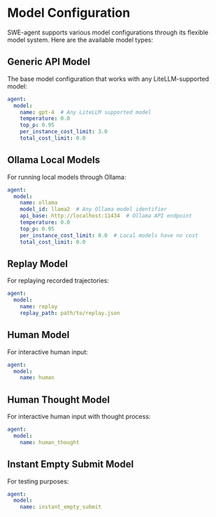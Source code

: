 # Model Configuration

SWE-agent supports various model configurations through its flexible model system. Here are the available model types:

## Generic API Model
The base model configuration that works with any LiteLLM-supported model:

```yaml
agent:
  model:
    name: gpt-4  # Any LiteLLM supported model
    temperature: 0.0
    top_p: 0.95
    per_instance_cost_limit: 3.0
    total_cost_limit: 0.0
```

## Ollama Local Models
For running local models through Ollama:

```yaml
agent:
  model:
    name: ollama
    model_id: llama2  # Any Ollama model identifier
    api_base: http://localhost:11434  # Ollama API endpoint
    temperature: 0.0
    top_p: 0.95
    per_instance_cost_limit: 0.0  # Local models have no cost
    total_cost_limit: 0.0
```

## Replay Model
For replaying recorded trajectories:

```yaml
agent:
  model:
    name: replay
    replay_path: path/to/replay.json
```

## Human Model
For interactive human input:

```yaml
agent:
  model:
    name: human
```

## Human Thought Model
For interactive human input with thought process:

```yaml
agent:
  model:
    name: human_thought
```

## Instant Empty Submit Model
For testing purposes:

```yaml
agent:
  model:
    name: instant_empty_submit
```
